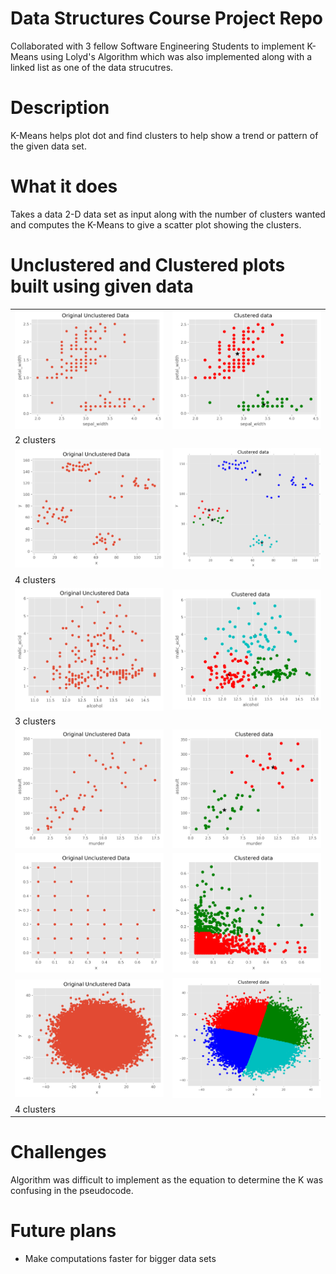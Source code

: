 # Data Structures Course Project Repo

Collaborated with 3 fellow Software Engineering Students to implement K-Means using Lolyd's Algorithm which was also implemented along with a linked list as one of the data strucutres.   

<h1> Description </h1>
<p> K-Means helps plot dot and find clusters to help show a trend or pattern of the given data set.  </p>

<h1> What it does </h1>
<p> Takes a data 2-D data set as input along with the number of clusters wanted and computes the K-Means to give a scatter plot showing the clusters. </p>

<p align="center">
<table> 
<h1> Unclustered and Clustered plots built using given data </h1>
<tr> 
<td> <img src="https://github.com/jrsai/K-Means/blob/master/images/kmeans0.png" /> </td>
<td> <img src="https://github.com/jrsai/K-Means/blob/master/images/kmeans1.png" /> </td> 
</tr> 
<tr> 
<td colspan=2> 2 clusters </td>
</tr>
<tr> 
<td> <img src="https://github.com/jrsai/K-Means/blob/master/images/kmeans2.png" /> </td> 
<td> <img src="https://github.com/jrsai/K-Means/blob/master/images/kmeans3.png" /> </td> 
</tr>
<tr> 
<td colspan=2> 4 clusters </td>
</tr>
<tr>
<td> <img src="https://github.com/jrsai/K-Means/blob/master/images/kmeans4.png" /> </td> 
<td> <img src="https://github.com/jrsai/K-Means/blob/master/images/kmeans5.png" /> </td> 
</tr>
<tr> 
<td colspan=2> 3 clusters </td>
</tr>
<tr>
<td> <img src="https://github.com/jrsai/K-Means/blob/master/images/kmeans6.png" /> </td> 
<td> <img src="https://github.com/jrsai/K-Means/blob/master/images/kmeans7.png" /> </td> 
</tr>
<tr>
<td> <img src="https://github.com/jrsai/K-Means/blob/master/images/kmeans8.png" /> </td> 
<td> <img src="https://github.com/jrsai/K-Means/blob/master/images/kmeans9.png" /> </td> 
</tr>
<tr>
<td> <img src="https://github.com/jrsai/K-Means/blob/master/images/kmeans10.png" /> </td> 
<td> <img src="https://github.com/jrsai/K-Means/blob/master/images/kmeans11.png" /> </td> 
</tr>
<tr> 
<td colspan=2> 4 clusters </td>
</tr>
</table> 
</p>

<h1> Challenges </h1>
<p> Algorithm was difficult to implement as the equation to determine the K was confusing in the pseudocode. </p>

<h1> Future plans </h1>
<p>
<ul> <li>Make computations faster for bigger data sets </li> 
</ul> 
</p>
